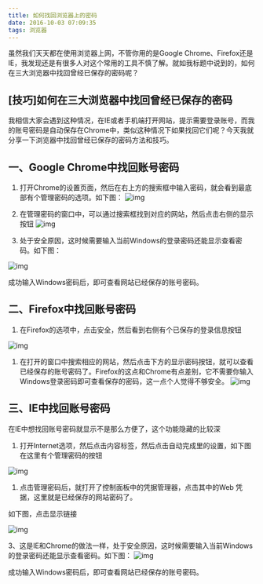 ```yaml
---
title: 如何找回浏览器上的密码
date: 2016-10-03 07:09:35
tags: 浏览器
---
```


虽然我们天天都在使用浏览器上网，不管你用的是Google Chrome、Firefox还是IE，我发现还是有很多人对这个常用的工具不慎了解。就如我标题中说到的，如何在三大浏览器中找回曾经已保存的密码呢？

## [技巧]如何在三大浏览器中找回曾经已保存的密码

我相信大家会遇到这种情况，在IE或者手机端打开网站，提示需要登录账号，而我的账号密码是自动保存在Chrome中，类似这种情况下如果找回它们呢？今天我就分享一下浏览器中找回曾经已保存的密码方法和技巧。

<!--more-->

## 一、Google Chrome中找回账号密码

1. 打开Chrome的设置页面，然后在右上方的搜索框中输入密码，就会看到最底部有个管理密码的选项。如下图：
   ![img](http://7xjdah.com1.z0.glb.clouddn.com/pic2016061515.png)
2. 在管理密码的窗口中，可以通过搜索框找到对应的网站，然后点击右侧的显示按钮
   ![img](http://7xjdah.com1.z0.glb.clouddn.com/pic2016061516.png)


1. 处于安全原因，这时候需要输入当前Windows的登录密码还能显示查看密码。如下图：

![img](http://7xjdah.com1.z0.glb.clouddn.com/pic2016061517.png)

成功输入Windows密码后，即可查看网站已经保存的账号密码。

## 二、Firefox中找回账号密码

1. 在Firefox的选项中，点击安全，然后看到右侧有个已保存的登录信息按钮

![img](http://7xjdah.com1.z0.glb.clouddn.com/pic2016061518.png)

1. 在打开的窗口中搜索相应的网站，然后点击下方的显示密码按钮，就可以查看已经保存的账号密码了。Firefox的这点和Chrome有点差别，它不需要你输入Windows登录密码即可查看保存的密码，这一点个人觉得不够安全。
   ![img](http://7xjdah.com1.z0.glb.clouddn.com/pic2016061519.png)

## 三、IE中找回账号密码

在IE中想找回账号密码就显示不是那么方便了，这个功能隐藏的比较深

1. 打开Internet选项，然后点击内容标签，然后点击自动完成里的设置，如下图在这里有个管理密码的按钮

![img](http://7xjdah.com1.z0.glb.clouddn.com/pic2016061520.png)

1. 点击管理密码后，就打开了控制面板中的凭据管理器，点击其中的Web 凭据，这里就是已经保存的网站密码了。

如下图，点击显示链接

![img](http://7xjdah.com1.z0.glb.clouddn.com/pic2016061521.png)

3、这是IE和Chrome的做法一样，处于安全原因，这时候需要输入当前Windows的登录密码还能显示查看密码。如下图：
![img](http://7xjdah.com1.z0.glb.clouddn.com/pic2016061522.png)

成功输入Windows密码后，即可查看网站已经保存的账号密码。